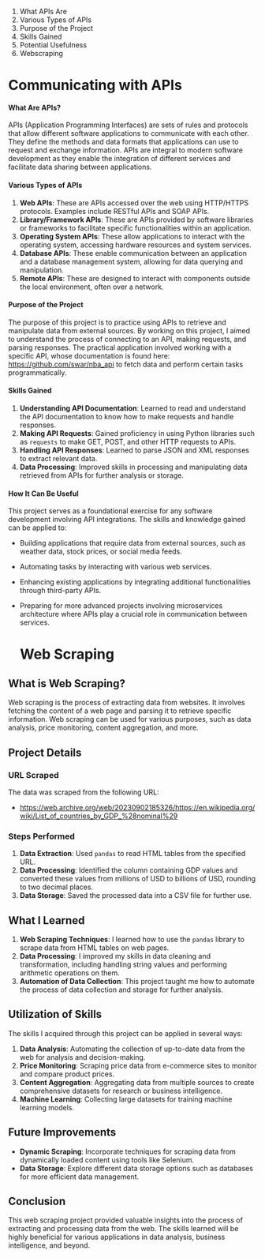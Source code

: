 1. What APIs Are
2. Various Types of APIs
3. Purpose of the Project
4. Skills Gained
5. Potential Usefulness
6. Webscraping

# Communicating with APIs

#### What Are APIs?

APIs (Application Programming Interfaces) are sets of rules and protocols that allow different software applications to communicate with each other. They define the methods and data formats that applications can use to request and exchange information. APIs are integral to modern software development as they enable the integration of different services and facilitate data sharing between applications.

#### Various Types of APIs

1. **Web APIs**: These are APIs accessed over the web using HTTP/HTTPS protocols. Examples include RESTful APIs and SOAP APIs.
2. **Library/Framework APIs**: These are APIs provided by software libraries or frameworks to facilitate specific functionalities within an application.
3. **Operating System APIs**: These allow applications to interact with the operating system, accessing hardware resources and system services.
4. **Database APIs**: These enable communication between an application and a database management system, allowing for data querying and manipulation.
5. **Remote APIs**: These are designed to interact with components outside the local environment, often over a network.

#### Purpose of the Project

The purpose of this project is to practice using APIs to retrieve and manipulate data from external sources. By working on this project, I aimed to understand the process of connecting to an API, making requests, and parsing responses. The practical application involved working with a specific API, whose documentation is found here: https://github.com/swar/nba_api to fetch data and perform certain tasks programmatically.

#### Skills Gained

1. **Understanding API Documentation**: Learned to read and understand the API documentation to know how to make requests and handle responses.
2. **Making API Requests**: Gained proficiency in using Python libraries such as `requests` to make GET, POST, and other HTTP requests to APIs.
3. **Handling API Responses**: Learned to parse JSON and XML responses to extract relevant data.
4. **Data Processing**: Improved skills in processing and manipulating data retrieved from APIs for further analysis or storage.

#### How It Can Be Useful

This project serves as a foundational exercise for any software development involving API integrations. The skills and knowledge gained can be applied to:
- Building applications that require data from external sources, such as weather data, stock prices, or social media feeds.
- Automating tasks by interacting with various web services.
- Enhancing existing applications by integrating additional functionalities through third-party APIs.
- Preparing for more advanced projects involving microservices architecture where APIs play a crucial role in communication between services.

  # Web Scraping

## What is Web Scraping?

Web scraping is the process of extracting data from websites. It involves fetching the content of a web page and parsing it to retrieve specific information. Web scraping can be used for various purposes, such as data analysis, price monitoring, content aggregation, and more.

## Project Details

### URL Scraped

The data was scraped from the following URL:
- https://web.archive.org/web/20230902185326/https://en.wikipedia.org/wiki/List_of_countries_by_GDP_%28nominal%29

### Steps Performed

1. **Data Extraction**: Used `pandas` to read HTML tables from the specified URL.
2. **Data Processing**: Identified the column containing GDP values and converted these values from millions of USD to billions of USD, rounding to two decimal places.
3. **Data Storage**: Saved the processed data into a CSV file for further use.

## What I Learned

1. **Web Scraping Techniques**: I learned how to use the `pandas` library to scrape data from HTML tables on web pages.
2. **Data Processing**: I improved my skills in data cleaning and transformation, including handling string values and performing arithmetic operations on them.
3. **Automation of Data Collection**: This project taught me how to automate the process of data collection and storage for further analysis.

## Utilization of Skills

The skills I acquired through this project can be applied in several ways:

1. **Data Analysis**: Automating the collection of up-to-date data from the web for analysis and decision-making.
2. **Price Monitoring**: Scraping price data from e-commerce sites to monitor and compare product prices.
3. **Content Aggregation**: Aggregating data from multiple sources to create comprehensive datasets for research or business intelligence.
4. **Machine Learning**: Collecting large datasets for training machine learning models.

## Future Improvements

- **Dynamic Scraping**: Incorporate techniques for scraping data from dynamically loaded content using tools like Selenium.
- **Data Storage**: Explore different data storage options such as databases for more efficient data management.

## Conclusion

This web scraping project provided valuable insights into the process of extracting and processing data from the web. The skills learned will be highly beneficial for various applications in data analysis, business intelligence, and beyond.

